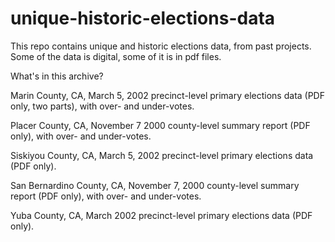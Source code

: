 # unique-historic-elections-data

This repo contains unique and historic elections data, from past projects.  Some of the data is digital, some of it is in pdf files.

What's in this archive?

Marin County, CA, March 5, 2002 precinct-level primary elections data (PDF only, two parts), with over- and under-votes.  

Placer County, CA, November 7 2000 county-level summary report (PDF only), with over- and under-votes.

Siskiyou County, CA, March 5, 2002 precinct-level primary elections data (PDF only).

San Bernardino County, CA, November 7, 2000 county-level summary report (PDF only), with over- and under-votes.

Yuba County, CA, March 2002 precinct-level primary elections data (PDF only).
